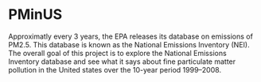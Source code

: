 PMinUS
======

Approximatly every 3 years, the EPA releases its database on emissions of PM2.5. This database is known as the National Emissions Inventory (NEI). The overall goal of this project is to explore the National Emissions Inventory database and see what it says about fine particulate matter pollution in the United states over the 10-year period 1999–2008. 

